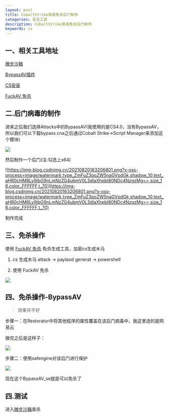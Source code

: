 ```yaml
---
layout: post
title: CobaltStrike简易免杀后门制作
categories: 安全工具
description: CobaltStrike简易免杀后门制作
keywords: cs
---
```



## 一、相关工具地址


[微步沙箱](https://s.threatbook.cn/)

[BypassAV插件](https://github.com/hack2fun/BypassAV)

[CS安装](./2022-02-20-security-CsInstall.md)

[FuckAV 免杀](https://github.com/iframepm/FuckAV)


## 二.后门病毒的制作

进来之后我们选择Attacks中的BypassAV(我使用的是CS4.0，没有BypassAV，所以我们可以下载bypass.cna之后通过Cobalt Strike->Script Manager来添加这个模块)

![](https://img-blog.csdnimg.cn/20210820163205885.png?x-oss-process=image/watermark,type_ZmFuZ3poZW5naGVpdGk,shadow_10,text_aHR0cHM6Ly9ibG9nLmNzZG4ubmV0L3dlaXhpbl80NDc4NzgzMg==,size_16,color_FFFFFF,t_70)

然后制作一个后门(注:勾选上x64)

![https://img-blog.csdnimg.cn/20210820163206801.png?x-oss-process=image/watermark,type_ZmFuZ3poZW5naGVpdGk,shadow_10,text_aHR0cHM6Ly9ibG9nLmNzZG4ubmV0L3dlaXhpbl80NDc4NzgzMg==,size_16,color_FFFFFF,t_70](https://img-blog.csdnimg.cn/20210820163206801.png?x-oss-process=image/watermark,type_ZmFuZ3poZW5naGVpdGk,shadow_10,text_aHR0cHM6Ly9ibG9nLmNzZG4ubmV0L3dlaXhpbl80NDc4NzgzMg==,size_16,color_FFFFFF,t_70)


制作完成

## 三、免杀操作

使用 [FuckAV 免杀](https://github.com/iframepm/FuckAV) 免杀生成工具，加密cs生成木马

1. cs 生成木马
   attack -> paylaod generat ->  powershell

2. 使用 FuckAV 免杀

![](https://github.com/iframepm/FuckAV/blob/main/upx/powershell.gif)




## 四、免杀操作-BypassAV

> 效果并不好

步骤一：在Restorator中将其他程序的属性覆盖在该后门病毒中，我这里选的是网易云

做完之后是这样子：

![](https://codeantenna.com/image/https://img-blog.csdnimg.cn/20210820163205860.png)

步骤二：使用safengine对该后门进行保护

![](https://codeantenna.com/image/https://img-blog.csdnimg.cn/20210820163206469.png?x-oss-process=image/watermark,type_ZmFuZ3poZW5naGVpdGk,shadow_10,text_aHR0cHM6Ly9ibG9nLmNzZG4ubmV0L3dlaXhpbl80NDc4NzgzMg==,size_16,color_FFFFFF,t_70)


现在这个BypassAV_se就是可以免杀了



## 四.测试

进入[微步沙箱](https://s.threatbook.cn/)查杀